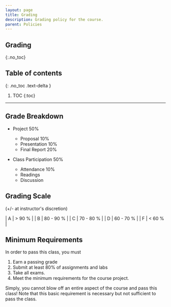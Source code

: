 ```yaml
---
layout: page
title: Grading
description: Grading policy for the course. 
parent: Policies
---
```


## Grading
{:.no_toc}

## Table of contents
{: .no_toc .text-delta }

1. TOC
{:toc}

---
## Grade Breakdown

* Project 50%
    * Proposal 10%
    * Presentation 10%
    * Final Report 20%

* Class Participation 50%
    * Attendance 10%
    * Readings 
    * Discussion

## Grading Scale 
(+/- at instructor's discretion)

| A  | > 90 % |
| B  | 80 - 90 % |
| C  | 70 - 80 % |
| D  | 60 - 70 % |
| F  | < 60 % |

## Minimum Requirements

In order to pass this class, you must
1. Earn a passing grade
2. Submit at least 80% of assignments and labs
3. Take all exams.
4. Meet the minimum requirements for the course project. 

Simply, you cannot blow off an entire aspect of the course and pass this class! Note that this basic requirement is necessary but not sufficient to pass the class.
